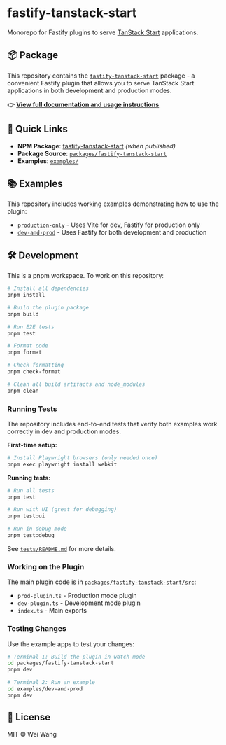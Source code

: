 # fastify-tanstack-start

Monorepo for Fastify plugins to serve [TanStack Start](https://tanstack.com/start) applications.

## 📦 Package

This repository contains the [`fastify-tanstack-start`](./packages/fastify-tanstack-start) package - a convenient Fastify plugin that allows you to serve TanStack Start applications in both development and production modes.

**👉 [View full documentation and usage instructions](./packages/fastify-tanstack-start/README.md)**

## 🚀 Quick Links

- **NPM Package**: [fastify-tanstack-start](https://www.npmjs.com/package/fastify-tanstack-start) _(when published)_
- **Package Source**: [`packages/fastify-tanstack-start`](./packages/fastify-tanstack-start)
- **Examples**: [`examples/`](./examples)

## 📚 Examples

This repository includes working examples demonstrating how to use the plugin:

- [`production-only`](./examples/production-only) - Uses Vite for dev, Fastify for production only
- [`dev-and-prod`](./examples/dev-and-prod) - Uses Fastify for both development and production

## 🛠️ Development

This is a pnpm workspace. To work on this repository:

```bash
# Install all dependencies
pnpm install

# Build the plugin package
pnpm build

# Run E2E tests
pnpm test

# Format code
pnpm format

# Check formatting
pnpm check-format

# Clean all build artifacts and node_modules
pnpm clean
```

### Running Tests

The repository includes end-to-end tests that verify both examples work correctly in dev and production modes.

**First-time setup:**
```bash
# Install Playwright browsers (only needed once)
pnpm exec playwright install webkit
```

**Running tests:**
```bash
# Run all tests
pnpm test

# Run with UI (great for debugging)
pnpm test:ui

# Run in debug mode
pnpm test:debug
```

See [`tests/README.md`](./tests/README.md) for more details.

### Working on the Plugin

The main plugin code is in [`packages/fastify-tanstack-start/src`](./packages/fastify-tanstack-start/src):
- `prod-plugin.ts` - Production mode plugin
- `dev-plugin.ts` - Development mode plugin  
- `index.ts` - Main exports

### Testing Changes

Use the example apps to test your changes:

```bash
# Terminal 1: Build the plugin in watch mode
cd packages/fastify-tanstack-start
pnpm dev

# Terminal 2: Run an example
cd examples/dev-and-prod
pnpm dev
```

## 📄 License

MIT © Wei Wang
